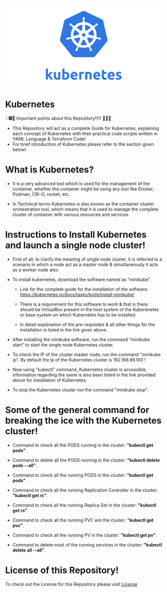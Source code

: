 ![Kubernetes](Images/kube_Image.png)

# Kubernetes

:sparkles::fireworks::tada: Important points about this Repository!!!!! :tada::fireworks::sparkles:


- This Repository will act as a complete Guide for Kubernetes, explaining each concept of Kubernetes with their practical code scripts written in YAML Language & Terraform Code!
- For brief introduction of Kubernetes please refer to the section given below!

# What is Kubernetes?

- It is a very advanced tool which is used for the management of the container, whether the container might be using any tool like Docker, Podman, CRI-O, rocket, etc.

- In Technical terms Kubernetes is also known as the container cluster orchestration tool, which means that it is used to manage the complete cluster of container with various resources and services.

# Instructions to Install Kubernetes and launch a single node cluster!
* First of all, to clarify the meaning of single node cluster, it is referred to a scenario in which a node act as a master node & simultaneously it acts as a worker node also.

* To install kubernetes, download the software named as "minikube".
  * Link for the complete guide for the installation of the software: https://kubernetes.io/docs/tasks/tools/install-minikube/

  * There is a requirement for this software to work & that is there should be VirtualBox present in the host system of the Kuberenetes or base system on which Kubernetes has to be installed.
  * In detail explanation of the pre-requisites & all other things for the installation is listed in the link given above.

* After installing the minikube software, run the command "minikube start" to start the single node Kubernetes cluster.

* To check the IP of the cluster master node, run the command "minikube ip". By default the Ip of the Kubernetes cluster is 192.168.99.100 !

* Now using "kubectl" command, Kubernetes cluster is accessible, information regarding the same is also been listed in the link provided above for installation of Kubernetes.

* To stop the Kubernetes cluster run the command "minikube stop".


# Some of the general command for breaking the ice with the Kubernetes cluster!

* Command to check all the PODS running in the cluster: **"kubectl get pods"**.

* Command to delete all the PODS running in the cluster: **"kubectl delete pods --all"**.

* Command to check all the running PODS in the cluster: **"kubectl get pods"**.

* Command to check all the running Replication Controller in the cluster: **"kubectl get rc"**.

* Command to check all the running Replica Set in the cluster: **"kubectl get rs"**.

* Command to check all the running PVC win the cluster: **"kubectl get pvc"**.

* Command to check all the running PV in the cluster: **"kubectl get pv"**.

* Command to delete most of the running services in the cluster: **"kubectl delete all --all"**.


# License of this Repository!
To check out the License for this Repository please visit [License](https://github.com/HarshitDawar55/Kubernetes/blob/master/LICENSE)
